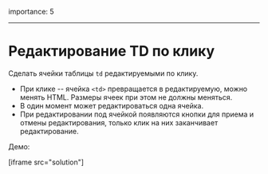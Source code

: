 importance: 5

---

# Редактирование TD по клику

Сделать ячейки таблицы `td` редактируемыми по клику.

- При клике -- ячейка `<td>` превращается в редактируемую, можно менять HTML. Размеры ячеек при этом не должны меняться.
- В один момент может редактироваться одна ячейка.
- При редактировании под ячейкой появляются кнопки для приема и отмены редактирования, только клик на них заканчивает редактирование.

Демо:

[iframe src="solution"]

